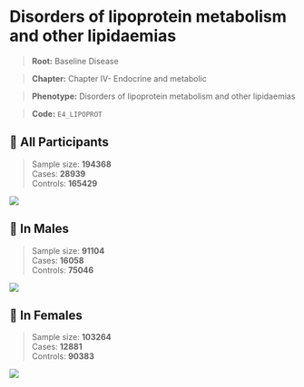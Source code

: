 # Disorders of lipoprotein metabolism and other lipidaemias

> **Root:** Baseline Disease  

> **Chapter:** Chapter IV- Endocrine and metabolic  

> **Phenotype:** Disorders of lipoprotein metabolism and other lipidaemias  

> **Code:** `E4_LIPOPROT`

## 🧪 All Participants  
> Sample size: **194368**  
> Cases: **28939**  
> Controls: **165429**
<img src="/Disease/Figures/ALL/Incidence/E4_LIPOPROT.png"/>
<CsvTable src="/public/Disease/Data/ALL/Incidence/COX_E4_LIPOPROT.csv" label="🔍 View full results" />

## 👨 In Males  
> Sample size: **91104**  
> Cases: **16058**  
> Controls: **75046**
<img src="/Disease/Figures/Male/Incidence/E4_LIPOPROT.png"/>
<CsvTable src="/public/Disease/Data/Male/Incidence/COX_E4_LIPOPROT.csv" label="🔍 View full results" />

## 👩 In Females  
> Sample size: **103264**  
> Cases: **12881**  
> Controls: **90383**
<img src="/Disease/Figures/Female/Incidence/E4_LIPOPROT.png"/>
<CsvTable src="/public/Disease/Data/Female/Incidence/COX_E4_LIPOPROT.csv" label="🔍 View full results" />
